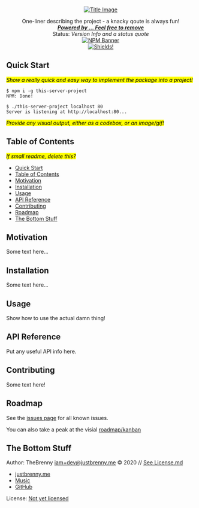 <br />
<p align="center">
  <a href="#"> <!-- Change the HREF to the link! -->
    <img src="/img.png" alt="Title Image">
  </a>

  <p align="center">
    One-liner describing the project - a knacky qoute is always fun!
    <br />
    <a href="#"><strong><em>Powered by ... Feel free to remove</em></strong></a>
	<br />
	Status: <em>Version Info and a status quote</em>
	<br />
    <a href="https://nodei.co/npm/  <  package  >  /"><img src="https://nodei.co/npm/  <  package  >  .png" alt="NPM Banner"></a>
    <br />
    <!-- SHIELDS -->
    <a href="https://shields.io"><img src="https://img.shields.io/badge/under-development-red" alt="Shields!"></a>
  </p>
</p>

## Quick Start

<span style="background:yellow;color:black;">*Show a really quick and easy way to implement the package into a project!*</span>

```console
$ npm i -g this-server-project
NPM: Done!

$ ./this-server-project localhost 80
Server is listening at http://localhost:80...
```

<span style="background:yellow;color:black;">*Provide any visual output, either as a codebox, or an image/gif!*</span>

## Table of Contents

<span style="background:yellow;color:black;">*If small readme, delete this?*</span>

- [Quick Start](#quick-start)
- [Table of Contents](#table-of-contents)
- [Motivation](#motivation)
- [Installation](#installation)
- [Usage](#usage)
- [API Reference](#api-reference)
- [Contributing](#contributing)
- [Roadmap](#roadmap)
- [The Bottom Stuff](#the-bottom-stuff)

## Motivation

Some text here...

## Installation

Some text here...

## Usage

Show how to use the actual damn thing!

## API Reference

Put any useful API info here.

## Contributing

Some text here!

## Roadmap

See the [issues page](./issues) for all known issues.

You can also take a peak at the visial [roadmap/kanban](./todo.md)

## The Bottom Stuff

Author: TheBrenny <iam+dev@justbrenny.me> © 2020 // [See License.md](./license.md)

- [justbrenny.me](https://justbrenny.me/dev)
- [Music](https://justbrenny.me/dj)
- [GitHub](https://github.com/TheBrenny/)

License: [Not yet licensed](https://choosealicense.com/)